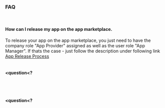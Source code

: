 ### FAQ
<br>

#### How can I release my app on the app marketplace.
To release your app on the app marketplace, you just need to have the company role "App Provider" assigned as well as the user role "App Manager". If thats the case - just follow the description under following link [App Release Process](/docs/04.%20App(s)/Release-Process/App%20Release%20Workflow.md)
<br>
<br>

#### <question<?
<answer>
<br>
<br>

#### <question<?
<answer>
<br>
<br>
